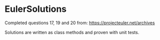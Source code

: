# EulerSolutions

Completed questions 17, 19 and 20 from:
https://projecteuler.net/archives

Solutions are written as class methods and proven with unit tests.
